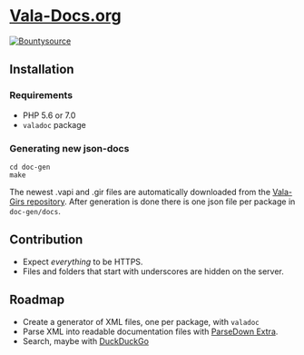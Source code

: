 # [Vala-Docs.org](https://vala-docs.org/)

[![Bountysource](https://www.bountysource.com/badge/tracker?tracker_id=28754245)](https://www.bountysource.com/teams/eustasy/issues?tracker_ids=28754245)

## Installation
### Requirements
- PHP 5.6 or 7.0
- `valadoc` package

### Generating new json-docs
```
cd doc-gen
make
```
The newest .vapi and .gir files are automatically downloaded from the [Vala-Girs repository][3].
After generation is done there is one json file per package in `doc-gen/docs`.

## Contribution
- Expect _everything_ to be HTTPS.
- Files and folders that start with underscores are hidden on the server.

## Roadmap
- Create a generator of XML files, one per package, with `valadoc`
- Parse XML into readable documentation files with [ParseDown Extra][1].
- Search, maybe with [DuckDuckGo][2]

[1]: https://github.com/erusev/parsedown-extra
[2]: https://duckduckgo.com/search.html?kaj=m&kae=c&duck=yes&width=350&site=vala-docs.org&prefill=Search%20Vala%20Docs
[3]: https://github.com/nemequ/vala-girs
